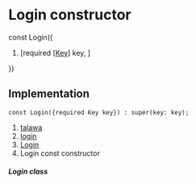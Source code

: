 
<div>

# Login constructor

</div>


const Login({

1.  [required
    [[Key](https://api.flutter.dev/flutter/foundation/Key-class.html)]
    key, ]

})



## Implementation

``` language-dart
const Login({required Key key}) : super(key: key);
```







1.  [talawa](../../index.html)
2.  [login](../../views_pre_auth_screens_login/)
3.  [Login](../../views_pre_auth_screens_login/Login-class.html)
4.  Login const constructor

##### Login class







